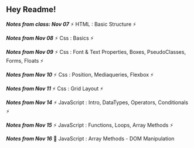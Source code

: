 

##  Hey Readme!
***Notes from class: Nov 07*** ⚡ HTML : Basic Structure ⚡

***Notes from Nov 08*** ⚡ Css : Basics ⚡

***Notes from Nov 09*** ⚡ Css : Font & Text Properties, Boxes, PseudoClasses, Forms, Floats ⚡

***Notes from Nov 10*** ⚡ Css : Position, Mediaqueries, Flexbox ⚡

***Notes from Nov 11*** ⚡ Css : Grid Layout ⚡

***Notes from Nov 14*** ⚡ JavaScript : Intro, DataTypes, Operators, Conditionals ⚡

***Notes from Nov 15*** ⚡ JavaScript : Functions, Loops, Array Methods ⚡

***Notes from Nov 16*** 🐯 JavaScript : Array Methods - DOM Manipulation
